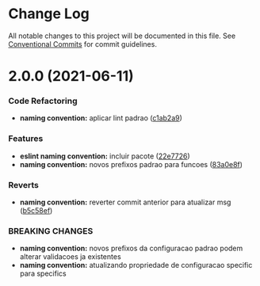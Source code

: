 # Change Log

All notable changes to this project will be documented in this file.
See [Conventional Commits](https://conventionalcommits.org) for commit guidelines.

# 2.0.0 (2021-06-11)


### Code Refactoring

* **naming convention:** aplicar lint padrao ([c1ab2a9](https://github.com/hjcostabr76/ts-utils/commit/c1ab2a9510c520d6cdc2094d46e3266b488070c4))


### Features

* **eslint naming convention:** incluir pacote ([22e7726](https://github.com/hjcostabr76/ts-utils/commit/22e77263ab906040ecbeb5730c973b211468ed77))
* **naming convention:** novos prefixos padrao para funcoes ([83a0e8f](https://github.com/hjcostabr76/ts-utils/commit/83a0e8fd86d0bada0f43877e260c98b6343bc56d))


### Reverts

* **naming convention:** reverter commit anterior para atualizar msg ([b5c58ef](https://github.com/hjcostabr76/ts-utils/commit/b5c58ef65a78e5b141f08d5816800068c3c723ff))


### BREAKING CHANGES

* **naming convention:** novos prefixos da configuracao padrao podem alterar validacoes ja existentes
* **naming convention:** atualizando propriedade de configuracao specific para specifics

